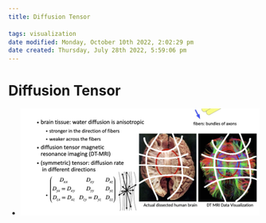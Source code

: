 ```yaml
---
title: Diffusion Tensor

tags: visualization 
date modified: Monday, October 10th 2022, 2:02:29 pm
date created: Thursday, July 28th 2022, 5:59:06 pm
---
```


# Diffusion Tensor
- ![Screenshot 2022-09-14 at 12.48.43 PM](images/Screenshot%202022-09-14%20at%2012.48.43%20PM.png)

